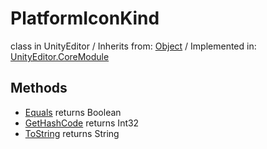 # PlatformIconKind
class in UnityEditor
 / Inherits from: <a href="https://docs.unity3d.com/6000.0/Documentation/ScriptReference/Object.html">Object</a> / Implemented in: <a href="https://docs.unity3d.com/6000.0/Documentation/ScriptReference/UnityEditor.CoreModule.html">UnityEditor.CoreModule</a>
## Methods
- <a href="https://docs.unity3d.com/6000.0/Documentation/ScriptReference/PlatformIconKind.Equals.html">Equals</a> returns Boolean
- <a href="https://docs.unity3d.com/6000.0/Documentation/ScriptReference/PlatformIconKind.GetHashCode.html">GetHashCode</a> returns Int32
- <a href="https://docs.unity3d.com/6000.0/Documentation/ScriptReference/PlatformIconKind.ToString.html">ToString</a> returns String
